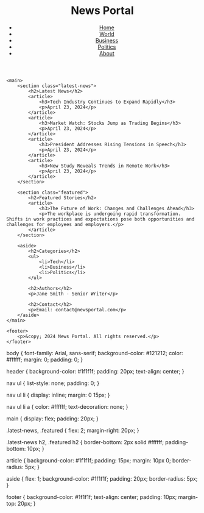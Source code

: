<!DOCTYPE html>
<html lang="en">
<head>
    <meta charset="UTF-8">
    <meta name="viewport" content="width=device-width, initial-scale=1.0">
    <title>News Website</title>
    <link rel="stylesheet" href="styles.css">
</head>
<body>
    <header>
        <h1>News Portal</h1>
        <nav>
            <ul>
                <li><a href="#">Home</a></li>
                <li><a href="#">World</a></li>
                <li><a href="#">Business</a></li>
                <li><a href="#">Politics</a></li>
                <li><a href="#">About</a></li>
            </ul>
        </nav>
    </header>

    <main>
        <section class="latest-news">
            <h2>Latest News</h2>
            <article>
                <h3>Tech Industry Continues to Expand Rapidly</h3>
                <p>April 23, 2024</p>
            </article>
            <article>
                <h3>Market Watch: Stocks Jump as Trading Begins</h3>
                <p>April 23, 2024</p>
            </article>
            <article>
                <h3>President Addresses Rising Tensions in Speech</h3>
                <p>April 23, 2024</p>
            </article>
            <article>
                <h3>New Study Reveals Trends in Remote Work</h3>
                <p>April 23, 2024</p>
            </article>
        </section>

        <section class="featured">
            <h2>Featured Stories</h2>
            <article>
                <h3>The Future of Work: Changes and Challenges Ahead</h3>
                <p>The workplace is undergoing rapid transformation. Shifts in work practices and expectations pose both opportunities and challenges for employees and employers.</p>
            </article>
        </section>

        <aside>
            <h2>Categories</h2>
            <ul>
                <li>Tech</li>
                <li>Business</li>
                <li>Politics</li>
            </ul>

            <h2>Authors</h2>
            <p>Jane Smith - Senior Writer</p>

            <h2>Contact</h2>
            <p>Email: contact@newsportal.com</p>
        </aside>
    </main>

    <footer>
        <p>&copy; 2024 News Portal. All rights reserved.</p>
    </footer>
</body>
</html>
body {
    font-family: Arial, sans-serif;
    background-color: #121212;
    color: #ffffff;
    margin: 0;
    padding: 0;
}

header {
    background-color: #1f1f1f;
    padding: 20px;
    text-align: center;
}

nav ul {
    list-style: none;
    padding: 0;
}

nav ul li {
    display: inline;
    margin: 0 15px;
}

nav ul li a {
    color: #ffffff;
    text-decoration: none;
}

main {
    display: flex;
    padding: 20px;
}

.latest-news, .featured {
    flex: 2;
    margin-right: 20px;
}

.latest-news h2, .featured h2 {
    border-bottom: 2px solid #ffffff;
    padding-bottom: 10px;
}

article {
    background-color: #1f1f1f;
    padding: 15px;
    margin: 10px 0;
    border-radius: 5px;
}

aside {
    flex: 1;
    background-color: #1f1f1f;
    padding: 20px;
    border-radius: 5px;
}

footer {
    background-color: #1f1f1f;
    text-align: center;
    padding: 10px;
    margin-top: 20px;
}
